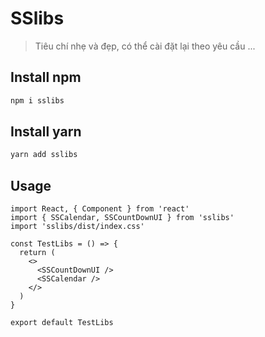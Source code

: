 # SSlibs

> Tiêu chí nhẹ và đẹp, có thể cài đặt lại theo yêu cầu ...

## Install npm

```bash
npm i sslibs
```

## Install yarn

```bash
yarn add sslibs
```

## Usage

```tsx
import React, { Component } from 'react'
import { SSCalendar, SSCountDownUI } from 'sslibs'
import 'sslibs/dist/index.css'

const TestLibs = () => {
  return (
    <>
      <SSCountDownUI />
      <SSCalendar />
    </>
  )
}

export default TestLibs
```
